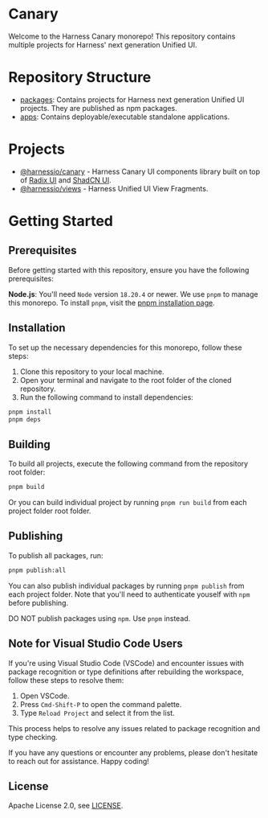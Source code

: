 # Canary

Welcome to the Harness Canary monorepo! This repository contains multiple projects for Harness' next generation Unified UI.

# Repository Structure

- [packages](./packages/): Contains projects for Harness next generation Unified UI projects. They are published as npm packages.
- [apps](./apps/): Contains deployable/executable standalone applications.

# Projects

- [@harnessio/canary](./packages/canary/) - Harness Canary UI components library built on top of [Radix UI](https://www.radix-ui.com/) and [ShadCN UI](https://ui.shadcn.com/).
- [@harnessio/views](./packages/views/) - Harness Unified UI View Fragments.

# Getting Started

## Prerequisites

Before getting started with this repository, ensure you have the following prerequisites:

**Node.js**: You'll need `Node` version `18.20.4` or newer.
We use `pnpm` to manage this monorepo. To install `pnpm`, visit the [pnpm installation page](https://pnpm.io/installation).

## Installation

To set up the necessary dependencies for this monorepo, follow these steps:

1. Clone this repository to your local machine.
2. Open your terminal and navigate to the root folder of the cloned repository.
3. Run the following command to install dependencies:

```sh
pnpm install
pnpm deps
```

## Building

To build all projects, execute the following command from the repository root folder:

```sh
pnpm build
```

Or you can build individual project by running `pnpm run build` from each project folder root folder.

## Publishing

To publish all packages, run:

```sh
pnpm publish:all
```

You can also publish individual packages by running `pnpm publish` from each project folder. Note that you'll need to authenticate youself with `npm` before publishing.

DO NOT publish packages using `npm`. Use `pnpm` instead.

## Note for Visual Studio Code Users

If you're using Visual Studio Code (VSCode) and encounter issues with package recognition or type definitions after rebuilding the workspace, follow these steps to resolve them:

1. Open VSCode.
2. Press `Cmd-Shift-P` to open the command palette.
3. Type `Reload Project` and select it from the list.

This process helps to resolve any issues related to package recognition and type checking.

If you have any questions or encounter any problems, please don't hesitate to reach out for assistance. Happy coding!

## License

Apache License 2.0, see [LICENSE](https://github.com/harness/gitness/blob/main/LICENSE).
